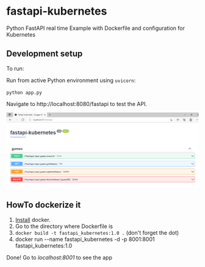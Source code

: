 # fastapi-kubernetes

Python FastAPI real time Example with Dockerfile and configuration for Kubernetes


## Development setup
To run:

Run from active Python environment using `uvicorn`:

``python app.py``

Navigate to http://localhost:8080/fastapi to test the API.


![Test drive the API](./resources/fastapi.PNG)

## HowTo dockerize it

1. [Install](https://www.docker.com/get-started) docker.
2. Go to the directory where Dockerfile is
3. `docker build -t fastapi_kubernetes:1.0 .` (don't forget the dot)
4. docker run --name fastapi_kubernetes -d -p 8001:8001 fastapi_kubernetes:1.0

Done! Go to *localhost:8001* to see the app

